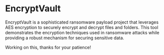 # EncryptVault
EncryptVault is a sophisticated ransomware payload project that leverages AES encryption to securely encrypt and decrypt files and folders. This tool demonstrates the encryption techniques used in ransomware attacks while providing a robust mechanism for securing sensitive data.

Working on this, thanks for your patience!